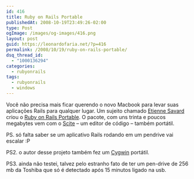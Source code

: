 ```yaml
---
id: 416
title: Ruby on Rails Portable
publishedAt: 2008-10-19T23:49:26-02:00
type: Post
ogImage: /images/og-images/416.png
layout: post
guid: https://leonardofaria.net/?p=416
permalink: /2008/10/19/ruby-on-rails-portable/
dsq_thread_id:
  - "1000136294"
categories:
  - rubyonrails
tags:
  - rubyonrails
  - windows
---
```

Você não precisa mais ficar querendo o novo Macbook para levar suas aplicações Rails para qualquer lugar. Um sujeito chamado [Etienne Savard](http://www.symbiosoft.net) criou o [Ruby on Rails Portable](http://www.symbiosoft.net/?q=node/12). O pacote, com uns trinta e poucos megabytes vem com o [Scite](http://www.scintilla.org/SciTE.html) – um editor de código – também portátil.

PS. só falta saber se um aplicativo Rails rodando em um pendrive vai escalar :P

PS2. o autor desse projeto também fez um [Cygwin](http://www.symbiosoft.net/?q=cygwinportable) portátil.

PS3. ainda não testei, talvez pelo estranho fato de ter um pen-drive de 256 mb da Toshiba que só é detectado após 15 minutos ligado na usb.
